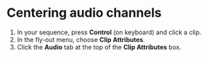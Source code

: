 # Centering audio channels

1. In your sequence, press **Control** \(on keyboard\) and click a clip.
2. In the fly-out menu, choose **Clip Attributes**.
3. Click the **Audio** tab at the top of the **Clip Attributes** box.



